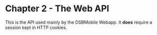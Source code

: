 # Chapter 2 - The Web API
This is the API used mainly by the DSBMobile Webapp. It **does**
require a session kept in HTTP cookies.
